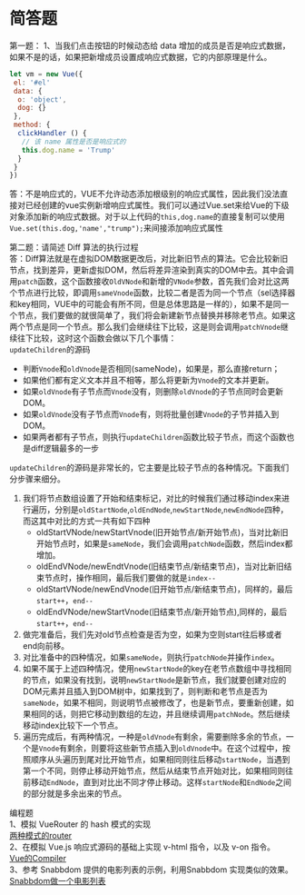 # 简答题
第一题： 1、当我们点击按钮的时候动态给 data 增加的成员是否是响应式数据，如果不是的话，如果把新增成员设置成响应式数据，它的内部原理是什么。<br>
```js
let vm = new Vue({
 el: '#el'
 data: {
  o: 'object',
  dog: {}
 },
 method: {
  clickHandler () {
   // 该 name 属性是否是响应式的
   this.dog.name = 'Trump'
  }
 }
})
```
答：不是响应式的，VUE不允许动态添加根级别的响应式属性，因此我们没法直接对已经创建的vue实例新增响应式属性。我们可以通过Vue.set来给Vue的下级对象添加新的响应式数据。对于以上代码的`this,dog.name`的直接复制可以使用`Vue.set(this.dog,'name',"trump");`来间接添加响应式属性<br>

第二题：请简述 Diff 算法的执行过程<br>
答：Diff算法就是在虚拟DOM数据更改后，对比新旧节点的算法。它会比较新旧节点，找到差异，更新虚拟DOM，然后将差异渲染到真实的DOM中去。其中会调用`patch`函数，这个函数接收`OldVNode`和新增的`VNode`参数，首先我们会对比这两个节点进行比较，即调用`sameVnode`函数，比较二者是否为同一个节点（sel选择器和key相同，VUE中的可能会有所不同，但是总体思路是一样的），如果不是同一个节点，我们要做的就很简单了，我们将会新建新节点替换并移除老节点。如果这两个节点是同一个节点。那么我们会继续往下比较，这是则会调用`patchVnode`继续往下比较，这时这个函数会做以下几个事情：<br>`updateChildren`的源码<br>
* 判断`Vnode`和`oldVnode`是否相同(sameNode)，如果是，那么直接return；
* 如果他们都有定义文本并且不相等，那么将更新为`Vnode`的文本并更新。
* 如果`oldVnode`有子节点而`Vnode`没有，则删除`oldVnode`的子节点同时会更新DOM。
* 如果`oldVnode`没有子节点而`Vnode`有，则将批量创建`Vnode`的子节并插入到DOM。
* 如果两者都有子节点，则执行`updateChildren`函数比较子节点，而这个函数也是diff逻辑最多的一步<br>

`updateChildren`的源码是非常长的，它主要是比较子节点的各种情况。下面我们分步骤来细分。
1. 我们将节点数组设置了开始和结束标记，对比的时候我们通过移动index来进行遍历，分别是`oldStartNode`,`oldEndNode`,`newStartNode`,`newEndNode`四种，而这其中对比的方式一共有如下四种
   * oldStartVNode/newStartVnode(旧开始节点/新开始节点)，当对比新旧开始节点时，如果是`sameNode`，我们会调用`patchNode`函数，然后index都增加。
   * oldEndVNode/newEndtVnode(旧结束节点/新结束节点)，当对比新旧结束节点时，操作相同，最后我们要做的就是`index--`
   * oldStartVNode/newEndVnode(旧开始节点/新结束节点)，同样的，最后`start++`，`end--`
   * oldEndVNode/newStartVnode(旧结束节点/新开始节点),同样的，最后`start++`，`end--`
2. 做完准备后，我们先对old节点检查是否为空，如果为空则start往后移或者end向前移。
3. 对比准备中的四种情况，如果`sameNode`，则执行`patchNode`并操作`index`。
4. 如果不属于上述四种情况，使用`newStartNode`的key在老节点数组中寻找相同的节点，如果没有找到，说明`newStartNode`是新节点，我们就要创建对应的DOM元素并且插入到DOM树中，如果找到了，则判断和老节点是否为`sameNode`，如果不相同，则说明节点被修改了，也是新节点，要重新创建，如果相同的话，则把它移动到数组的左边，并且继续调用`patchNode`。然后继续移动index比较下一个节点。
5. 遍历完成后，有两种情况，一种是`oldVnode`有剩余，需要删除多余的节点，一个是`Vnode`有剩余，则要将这些新节点插入到`oldVnode`中。在这个过程中，按照顺序从头遍历到尾对比开始节点，如果相同则往后移动`startNode`，当遇到第一个不同，则停止移动开始节点，然后从结束节点开始对比，如果相同则往前移动`EndNode`，直到对比出不同才停止移动。这样`startNode`和`EndNode`之间的部分就是多余出来的节点。<br>

编程题<br>
1、模拟 VueRouter 的 hash 模式的实现<br>
[两种模式的router](vueRouterPro/src/vuerouter/index.js)<br>
2、在模拟 Vue.js 响应式源码的基础上实现 v-html 指令，以及 v-on 指令。<br>
[Vue的Compiler](vueProj/js/Compiler.js)<br>
3、参考 Snabbdom 提供的电影列表的示例，利用Snabbdom 实现类似的效果。<br>
[Snabbdom做一个电影列表](virtualDom/src/index.js)<br>
